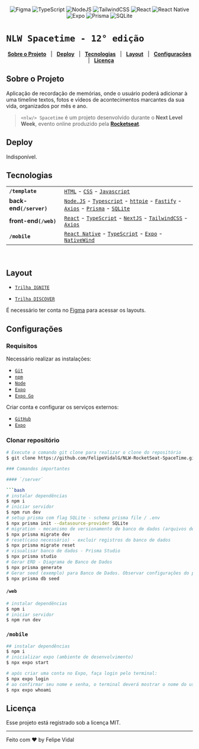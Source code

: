 <!-- markdownlint-disable MD033 -->
<!-- markdownlint-disable MD041 -->

<br>
<div align="center">
  <a href="https://github.com/FelipeVidalG">
  </a>
</div>
<br>
<div align="center">
  <a>
    <img alt="Figma" src="https://img.shields.io/badge/Figma-F24E1E?style=for-the-badge&logo=figma&logoColor=white"/>
    <img alt="TypeScript" src="https://img.shields.io/badge/typescript-%23007ACC.svg?style=for-the-badge&logo=typescript&logoColor=white"/>
    <img alt="NodeJS" src="https://img.shields.io/badge/node.js-6DA55F?style=for-the-badge&logo=node.js&logoColor=white"/>
    <img alt="TailwindCSS" src="https://img.shields.io/badge/tailwindcss-%2338B2AC.svg?style=for-the-badge&logo=tailwind-css&logoColor=white"/>
    <img alt="React" src="https://img.shields.io/badge/react-%2320232a.svg?style=for-the-badge&logo=react&logoColor=%2361DAFB"/>
    <img alt="React Native" src="https://img.shields.io/badge/react_native-%2320232a.svg?style=for-the-badge&logo=react&logoColor=%2361DAFB"/>
    <img alt="Expo" src="https://img.shields.io/badge/expo-1C1E24?style=for-the-badge&logo=expo&logoColor=#D04A37"/>
    <img alt="Prisma" src="https://img.shields.io/badge/Prisma-3982CE?style=for-the-badge&logo=Prisma&logoColor=white"/>
    <img alt="SQLite" src="https://img.shields.io/badge/sqlite-%2307405e.svg?style=for-the-badge&logo=sqlite&logoColor=white"/>
  <a/>
</div>

# `NLW Spacetime - 12° edição`

<div align="center">

[**Sobre o Projeto**](#sobre-o-projeto) &nbsp;&nbsp;&#124;&nbsp;&nbsp;
[**Deploy**](#deploy) &nbsp;&nbsp;&#124;&nbsp;&nbsp;
[**Tecnologias**](#tecnologias) &nbsp;&nbsp;&#124;&nbsp;&nbsp;
[**Layout**](#layout) &nbsp;&nbsp;&#124;&nbsp;&nbsp;
[**Configurações**](#configurações) &nbsp;&nbsp;&#124;&nbsp;&nbsp;
[**Licença**](#licença)

</div>


## Sobre o Projeto

Aplicação de recordação de memórias, onde o usuário poderá adicionar à uma timeline textos, fotos e vídeos de acontecimentos marcantes da sua vida, organizados por mês e ano.

> `<nlw/> Spacetime` é um projeto desenvolvido durante o **Next Level Week**, evento online produzido pela [**Rocketseat**](https://www.rocketseat.com.br/).

## Deploy

Indisponível.

## Tecnologias

<table>
  <tbody>
    <tr>
      <td style="font-weight: bold"><code>/template</code></td>
      <td>
        <a href="https://developer.mozilla.org/pt-BR/docs/Web/HTML" target="_blank" rel="noopener noreferrer"><code>HTML</code></a> -
        <a href="https://developer.mozilla.org/pt-BR/docs/Web/CSS" target="_blank" rel="noopener noreferrer"><code>CSS</code></a> -
        <a href="https://developer.mozilla.org/pt-BR/docs/Web/JavaScript" target="_blank" rel="noopener noreferrer"><code>Javascript</code></a>
      </td>
    <tr>
      <td style="font-weight: bold">back-end<code>(/server)</code></td>
      <td>
        <a href="https://nodejs.org/en/" target="_blank" rel="noopener noreferrer"><code>Node.JS</code></a> -
        <a href="https://www.typescriptlang.org/" target="_blank" rel="noopener noreferrer"><code>Typescript</code></a> -
        <a href="https://httpie.io/" target="_blank" rel="noopener noreferrer"><code>httpie</code></a> -
        <a href="https://www.fastify.io/" target="_blank" rel="noopener noreferrer"><code>Fastify</code></a> -
        <a href="https://axios-http.com/ptbr/" target="_blank" rel="noopener noreferrer"><code>Axios</code></a> -
        <a href="https://www.prisma.io/" target="_blank" rel="noopener noreferrer"><code>Prisma</code></a> -
        <a href="https://www.sqlite.org/index.html" target="_blank" rel="noopener noreferrer"><code>SQLite</code></a>
      </td>
    </tr>
    <tr>
      <td style="font-weight: bold">front-end<code>(/web)</code></td>
      <td>
        <a href="https://reactjs.org/" target="_blank" rel="noopener noreferrer"><code>React</code></a> -
        <a href="https://www.typescriptlang.org/" target="_blank" rel="noopener noreferrer"><code>TypeScript</code></a> -
        <a href="https://nextjs.org/" target="_blank" rel="noopener noreferrer"><code>NextJS</code></a> -
        <a href="https://tailwindcss.com/" target="_blank" rel="noopener noreferrer"><code>TailwindCSS</code></a> -
        <a href="https://axios-http.com/ptbr/" target="_blank" rel="noopener noreferrer"><code>Axios</code></a>
      </td>
    </tr>
    <tr>
      <td style="font-weight: bold"><code>/mobile</code></td>
      <td>
        <a href="https://reactnative.dev/" target="_blank" rel="noopener noreferrer"><code>React Native</code></a> -
        <a href="https://www.typescriptlang.org/" target="_blank" rel="noopener noreferrer"><code>TypeScript</code></a> -
        <a href="https://expo.dev/" target="_blank" rel="noopener noreferrer"><code>Expo</code></a> -
        <a href="https://www.nativewind.dev/" target="_blank" rel="noopener noreferrer"><code>NativeWind</code></a>
      </td>
    </tr>
  </tbody>
</table>

<br>

## Layout

- [`Trilha IGNITE`](https://www.figma.com/community/file/1240070456276424762)

- [`Trilha DISCOVER`](https://www.figma.com/community/file/1240071097028170811)

É necessário ter conta no [Figma](https://figma.com) para acessar os layouts.

## Configurações

### Requisitos

Necessário realizar as instalações:

- [`Git`](https://git-scm.com/)
- [`npm`](https://www.npmjs.com/)
- [`Node`](https://nodejs.org/)
- [`Expo`](https://docs.expo.dev/)
- [`Expo Go`](https://expo.dev/client)

Criar conta e configurar os serviços externos:

- [`GitHub`](https://github.com/)
- [`Expo`](https://expo.dev/)

### Clonar repositório

```bash
# Execute o comando git clone para realizar o clone do repositório
$ git clone https://github.com/FelipeVidalG/NLW-RocketSeat-SpaceTime.git

### Comandos importantes

#### `/server`

```bash
# instalar dependências
$ npm i
# iniciar servidor
$ npm run dev
# setup prisma com flag SQLite - schema prisma file / .env
$ npx prisma init --datasource-provider SQLite
# migration - mecanismo de versionamento de banco de dados (arquivos de instruções)
$ npx prisma migrate dev
# reset(caso necessário) - excluir registros do banco de dados
$ npx prisma migrate reset
# visualisar banco de dados - Prisma Studio
$ npx prisma studio
# Gerar ERD - Diagrama de Banco de Dados
$ npx prisma generate
# Gerar seed (exemplo) para Banco de Dados. Observar configurações do prisma no package.json
$ npx prisma db seed
```

#### `/web`

```bash
# instalar dependências
$ npm i
# iniciar servidor
$ npm run dev
```

### `/mobile`

```bash
## instalar dependências
$ npm i
# inicializar expo (ambiente de desenvolvimento)
$ npx expo start
```

```bash
# após criar uma conta no Expo, faça login pelo terminal:
$ npx expo login
# ao confirmar seu nome e senha, o terminal deverá mostrar o nome do usuário:
$ npx expo whoami
```

## Licença

Esse projeto está registrado sob a licença MIT.

---

Feito com ❤️ by Felipe Vidal
